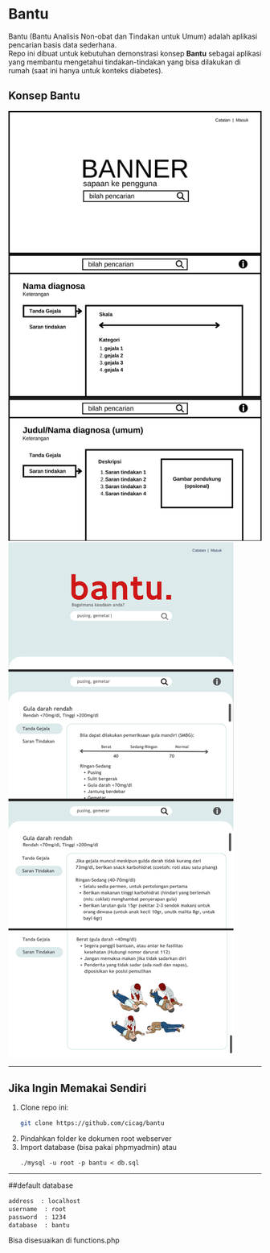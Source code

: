 # Bantu
Bantu (Bantu Analisis Non-obat dan Tindakan untuk Umum) adalah aplikasi pencarian basis data sederhana.  
Repo ini dibuat untuk kebutuhan demonstrasi konsep **Bantu** sebagai aplikasi yang membantu mengetahui tindakan-tindakan yang bisa dilakukan di rumah (saat ini hanya untuk konteks diabetes).

## Konsep Bantu
![Gambar 1](images/1.png)  
![Gambar 2](images/2.png)

---

## Jika Ingin Memakai Sendiri
1. Clone repo ini:
   ```bash
   git clone https://github.com/cicag/bantu
   ```
2. Pindahkan folder ke dokumen root webserver
3. Import database (bisa pakai phpmyadmin) atau
   ```
   ./mysql -u root -p bantu < db.sql
   ```
---
##default database
```
address  : localhost
username  : root
password  : 1234
database  : bantu
```
Bisa disesuaikan di functions.php
